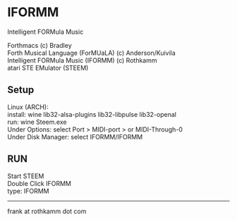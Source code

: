 # IFORMM
Intelligent FORMula Music

Forthmacs (c) Bradley
<br>
Forth Musical Language (ForMUaLA) (c) Anderson/Kuivila 
<br>
Intelligent FORMula Music (IFORMM) (c) Rothkamm
<br>
atari STE EMulator (STEEM) 
<br>

Setup
-----
Linux (ARCH):
<br>
install: wine lib32-alsa-plugins lib32-libpulse lib32-openal
<br>
run: wine Steem.exe
<br>
Under Options: select Port > MIDI-port > <your interface> or MIDI-Through-0
<br>
Under Disk Manager: select <path to IFORMM dir>IFORMM/IFORMM

RUN
---
Start STEEM
<br>
Double Click IFORMM
<br>
type: IFORMM

---
frank at rothkamm dot com
